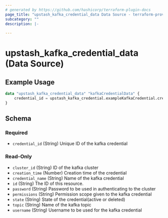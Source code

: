 ```yaml
---
# generated by https://github.com/hashicorp/terraform-plugin-docs
page_title: "upstash_kafka_credential_data Data Source - terraform-provider-upstash"
subcategory: ""
description: |-
  
---
```


# upstash_kafka_credential_data (Data Source)



## Example Usage

```terraform
data "upstash_kafka_credential_data" "kafkaCredentialData" {
    credential_id = upstash_kafka_credential.exampleKafkaCredential.credential_id
}
```

<!-- schema generated by tfplugindocs -->
## Schema

### Required

- `credential_id` (String) Unique ID of the kafka credential

### Read-Only

- `cluster_id` (String) ID of the kafka cluster
- `creation_time` (Number) Creation time of the credential
- `credential_name` (String) Name of the kafka credential
- `id` (String) The ID of this resource.
- `password` (String) Password to be used in authenticating to the cluster
- `permissions` (String) Permission scope given to the kafka credential
- `state` (String) State of the credential(active or deleted)
- `topic` (String) Name of the kafka topic
- `username` (String) Username to be used for the kafka credential
